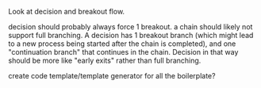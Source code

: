 

Look at decision and breakout flow. 

decision should probably always force 1 breakout. a chain should
likely not support full branching. A decision has 1 breakout branch (which might
lead to a new process being started after the chain is completed), and one "continuation branch"
that continues in the chain. Decision in that way should be more like "early exits" rather
than full branching.




create code template/template generator for all the boilerplate?